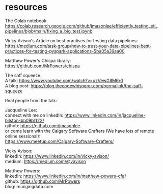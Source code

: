 # resources
The Colab notebook:  
https://colab.research.google.com/github/jmasonlee/efficiently_testing_etl_pipelines/blob/main/fixing_a_big_test.ipynb  


Vicky Avison's Article on best practises for testing data pipelines:  
https://medium.com/task-group/how-to-trust-your-data-pipelines-best-practices-for-testing-pyspark-applications-5ba05a36aa00  


Matthew Power's Chispa library:  
https://github.com/MrPowers/chispa


The saff squeeze:  
A talk: https://www.youtube.com/watch?v=uzVewG8M6r0  
A blog post: https://blog.thecodewhisperer.com/permalink/the-saff-squeeze  


Real people from the talk:


Jacqueline Lee:  
connect with me on linkedIn: https://www.linkedin.com/in/jacqueline-bilston-bb09b1122/  
github: https://github.com/jmasonlee  
or come learn with the Calgary Software Crafters (We have lots of remote online sessions!):  
https://www.meetup.com/Calgary-Software-Crafters/  


Vicky Avison:  
linkedIn: https://www.linkedin.com/in/vicky-avison/  
medium: https://medium.com/@vavison  


Matthew Powers:  
linkedIn: https://www.linkedin.com/in/matthew-powers-cfa/  
github: https://github.com/MrPowers  
blog: mungingdata.com  
